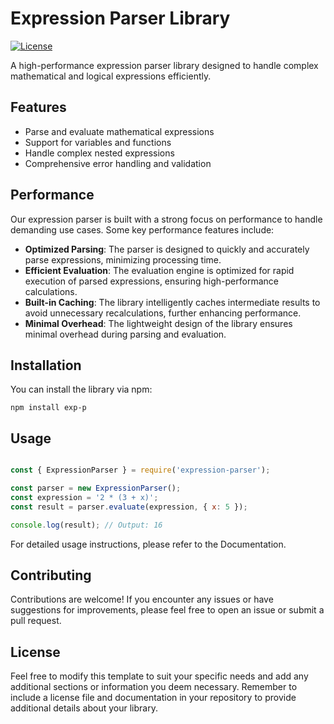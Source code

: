 # Expression Parser Library

[![License](https://img.shields.io/badge/License-MIT-blue.svg)](LICENSE)

A high-performance expression parser library designed to handle complex mathematical and logical expressions efficiently.

## Features

- Parse and evaluate mathematical expressions
- Support for variables and functions
- Handle complex nested expressions
- Comprehensive error handling and validation

## Performance

Our expression parser is built with a strong focus on performance to handle demanding use cases. Some key performance features include:

- **Optimized Parsing**: The parser is designed to quickly and accurately parse expressions, minimizing processing time.
- **Efficient Evaluation**: The evaluation engine is optimized for rapid execution of parsed expressions, ensuring high-performance calculations.
- **Built-in Caching**: The library intelligently caches intermediate results to avoid unnecessary recalculations, further enhancing performance.
- **Minimal Overhead**: The lightweight design of the library ensures minimal overhead during parsing and evaluation.

## Installation

You can install the library via npm:

```shell
npm install exp-p
```

## Usage
```javascript

const { ExpressionParser } = require('expression-parser');

const parser = new ExpressionParser();
const expression = '2 * (3 + x)';
const result = parser.evaluate(expression, { x: 5 });

console.log(result); // Output: 16

```

For detailed usage instructions, please refer to the Documentation.

## Contributing
Contributions are welcome! If you encounter any issues or have suggestions for improvements, please feel free to open an issue or submit a pull request.

## License
Feel free to modify this template to suit your specific needs and add any additional sections or information you deem necessary. Remember to include a license file and documentation in your repository to provide additional details about your library.
